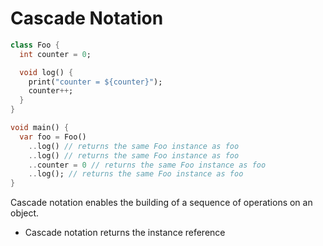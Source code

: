 # Cascade Notation

```dart
class Foo {
  int counter = 0;

  void log() {
    print("counter = ${counter}");
    counter++;
  }
}

void main() {
  var foo = Foo()
    ..log() // returns the same Foo instance as foo
    ..log() // returns the same Foo instance as foo
    ..counter = 0 // returns the same Foo instance as foo
    ..log(); // returns the same Foo instance as foo
}
```

Cascade notation enables the building of a sequence of operations on an object.

- Cascade notation returns the instance reference
